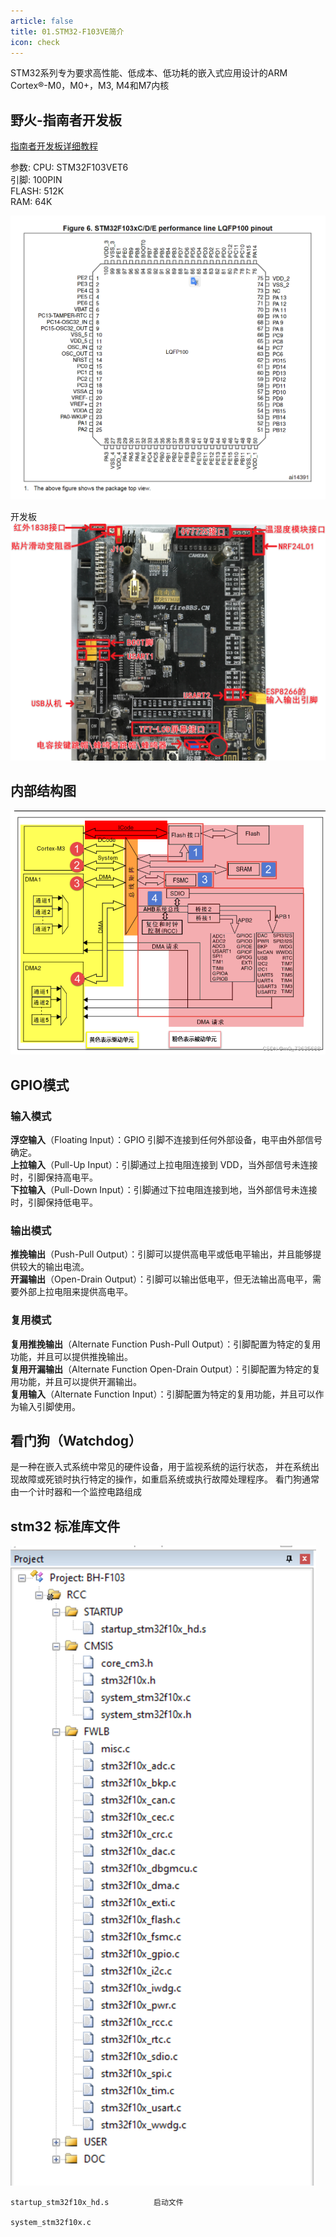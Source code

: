 ```yaml
---
article: false
title: 01.STM32-F103VE简介
icon: check
---
```


STM32系列专为要求高性能、低成本、低功耗的嵌入式应用设计的ARM Cortex®-M0，M0+，M3, M4和M7内核 

## 野火-指南者开发板

[指南者开发板详细教程](https://doc.embedfire.com/mcu/stm32/f103zhinanzhe/std/zh/latest/index.html)

参数:
CPU: STM32F103VET6 <br>
引脚: 100PIN <br>
FLASH: 512K <br>
RAM:  64K  <br>

![img_18.png](img%2Fimg_18.png)

开发板
![img.png](img/img.png)

## 内部结构图
![img_14.png](img%2Fimg_14.png)


## GPIO模式
### 输入模式
**浮空输入**（Floating Input）：GPIO 引脚不连接到任何外部设备，电平由外部信号确定。<br>
**上拉输入**（Pull-Up Input）：引脚通过上拉电阻连接到 VDD，当外部信号未连接时，引脚保持高电平。<br>
**下拉输入**（Pull-Down Input）：引脚通过下拉电阻连接到地，当外部信号未连接时，引脚保持低电平。<br>


### 输出模式
**推挽输出**（Push-Pull Output）：引脚可以提供高电平或低电平输出，并且能够提供较大的输出电流。<br>
**开漏输出**（Open-Drain Output）：引脚可以输出低电平，但无法输出高电平，需要外部上拉电阻来提供高电平。<br>

### 复用模式
**复用推挽输出**（Alternate Function Push-Pull Output）：引脚配置为特定的复用功能，并且可以提供推挽输出。<br>
**复用开漏输出**（Alternate Function Open-Drain Output）：引脚配置为特定的复用功能，并且可以提供开漏输出。<br>
**复用输入**（Alternate Function Input）：引脚配置为特定的复用功能，并且可以作为输入引脚使用。<br>




## 看门狗（Watchdog）

是一种在嵌入式系统中常见的硬件设备，用于监视系统的运行状态，
并在系统出现故障或死锁时执行特定的操作，如重启系统或执行故障处理程序。
看门狗通常由一个计时器和一个监控电路组成



## stm32 标准库文件
![img_16.png](img%2Fimg_16.png)

```text
startup_stm32f10x_hd.s          启动文件

system_stm32f10x.c              


```














